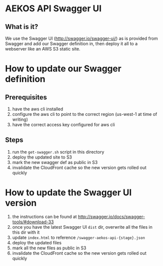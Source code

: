 # AEKOS API Swagger UI
## What is it?
We use the Swagger UI (http://swagger.io/swagger-ui/) as is provided from Swagger and add our Swagger definition in, then deploy it all to a webserver like an AWS S3 static site.

# How to update our Swagger definition
## Prerequisites
 1. have the aws cli installed
 1. configure the aws cli to point to the correct region (us-west-1 at time of writing)
 1. have the correct access key configured for aws cli
## Steps
 1. run the `get-swagger.sh` script in this directory
 1. deploy the updated site to S3
 1. mark the new swagger def as public in S3
 1. invalidate the CloudFront cache so the new version gets rolled out quickly

# How to update the Swagger UI version
 1. the instructions can be found at http://swagger.io/docs/swagger-tools/#download-33
 1. once you have the latest Swagger UI `dist` dir, overwrite all the files in this dir with it
 1. update `index.html` to reference `/swagger-aekos-api-{stage}.json`
 1. deploy the updated files
 1. mark all the new files as public in S3
 1. invalidate the CloudFront cache so the new version gets rolled out quickly
